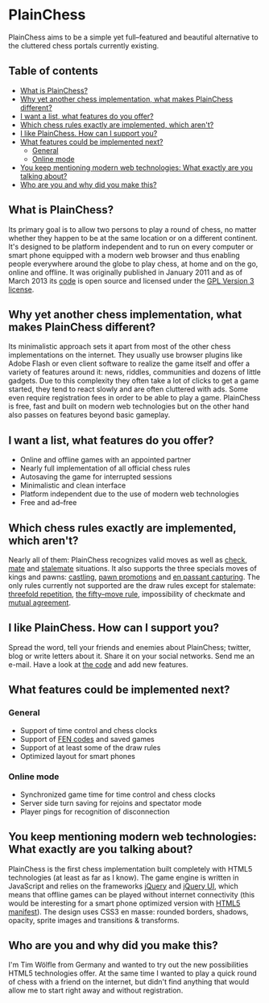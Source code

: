 # PlainChess
PlainChess aims to be a simple yet full–featured and beautiful alternative to the cluttered chess portals currently existing.  

## Table of contents
* [What is PlainChess?](#what-is-plainchess)
* [Why yet another chess implementation, what makes PlainChess different?](#why-yet-another-chess-implementation--what-makes-plainchess-different)
* [I want a list, what features do you offer?](#i-want-a-list--what-features-do-you-offer)
* [Which chess rules exactly are implemented, which aren't?](#which-chess-rules-exactly-are-implemented--which-aren-t)
* [I like PlainChess. How can I support you?](#i-like-plainchess-how-can-i-support-you)
* [What features could be implemented next?](#what-features-could-be-implemented-next)
  * [General](#general)
  * [Online mode](#online-mode)
* [You keep mentioning modern web technologies: What exactly are you talking about?](#you-keep-mentioning-modern-web-technologies--what-exactly-are-you-talking-about)
* [Who are you and why did you make this?](#who-are-you-and-why-did-you-make-this)

## What is PlainChess?
Its primary goal is to allow two persons to play a round of chess, no matter whether they happen to be at the same location or on a different continent.
It's designed to be platform independent and to run on every computer or smart phone equipped with a modern web browser and thus enabling people everywhere around the globe to play chess, at home and on the go, online and offline.
It was originally published in January 2011 and as of March 2013 its [code](https://GitHub.com/TimWoelfle/PlainChess) is open source and licensed under the [GPL Version 3 license](https://www.gnu.org/licenses/gpl-3.0.txt).

## Why yet another chess implementation, what makes PlainChess different?
Its minimalistic approach sets it apart from most of the other chess implementations on the internet.
They usually use browser plugins like Adobe Flash or even client software to realize the game itself and offer a variety of features around it: news, riddles, communities and dozens of little gadgets.
Due to this complexity they often take a lot of clicks to get a game started, they tend to react slowly and are often cluttered with ads.
Some even require registration fees in order to be able to play a game.
PlainChess is free, fast and built on modern web technologies but on the other hand also passes on features beyond basic gameplay.

## I want a list, what features do you offer?
* Online and offline games with an appointed partner
* Nearly full implementation of all official chess rules
* Autosaving the game for interrupted sessions
* Minimalistic and clean interface
* Platform independent due to the use of modern web technologies
* Free and ad–free


## Which chess rules exactly are implemented, which aren't?
Nearly all of them: PlainChess recognizes valid moves as well as [check](https://en.wikipedia.org/wiki/Check_(chess)), [mate](https://en.wikipedia.org/wiki/Checkmate) and [stalemate](https://en.wikipedia.org/wiki/Stalemate) situations.
It also supports the three specials moves of kings and pawns: [castling](https://en.wikipedia.org/wiki/Castling), [pawn promotions](https://en.wikipedia.org/wiki/Promotion_(chess)) and [en passant capturing](https://en.wikipedia.org/wiki/En_passant).
The only rules currently not supported are the draw rules except for stalemate: [threefold repetition](https://en.wikipedia.org/wiki/Threefold_repetition), [the fifty–move rule](https://en.wikipedia.org/wiki/Fifty-move_rule), impossibility of checkmate and [mutual agreement](https://en.wikipedia.org/wiki/Draw_by_agreement).

## I like PlainChess. How can I support you?
Spread the word, tell your friends and enemies about PlainChess; twitter, blog or write letters about it.
Share it on your social networks.
Send me an e-mail. Have a look at [the code](https://GitHub.com/TimWoelfle/PlainChess) and add new features.

## What features could be implemented next?
### General
* Support of time control and chess clocks
* Support of [FEN codes](https://en.wikipedia.org/wiki/Forsyth–Edwards_Notation) and saved games
* Support of at least some of the draw rules
* Optimized layout for smart phones


### Online mode
* Synchronized game time for time control and chess clocks
* Server side turn saving for rejoins and spectator mode
* Player pings for recognition of disconnection


## You keep mentioning modern web technologies: What exactly are you talking about?
PlainChess is the first chess implementation built completely with HTML5 technologies (at least as far as I know).
The game engine is written in JavaScript and relies on the frameworks [jQuery](https://jquery.com) and [jQuery UI](https://jqueryui.com), which means that offline games can be played without internet connectivity (this would be interesting for a smart phone optimized version with [HTML5 manifest](https://www.w3.org/TR/html5/offline.html)).
The design uses CSS3 en masse: rounded borders, shadows, opacity, sprite images and transitions & transforms.

## Who are you and why did you make this?
I'm Tim Wölfle from Germany and wanted to try out the new possibilities HTML5 technologies offer.
At the same time I wanted to play a quick round of chess with a friend on the internet, but didn't find anything that would allow me to start right away and without registration.
